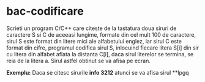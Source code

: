 # bac-codificare

Scrieti un program C/C++ care citeste de la tastatura doua siruri de caractere S si C de aceeasi lungime, formate din cel mult 100 de caractere, sirul S este format din litere mici ale alfabetului englez, iar sirul C este format din cifre, programul codifica sirul S, inlocuind fiecare litera S[i] din sir cu litera din alfabet aflata la distanta C[i], daca sirul literelor se termina, se reia de la litera a. Sirul astfel obtinut se va afisa pe ecran.

**Exemplu:** Daca se citesc sirurile **info 3212** atunci se va afisa sirul **lpgq
